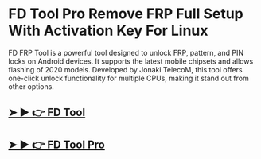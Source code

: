 # FD Tool Pro Remove FRP Full Setup With Activation Key For Linux 



FD FRP Tool is a powerful tool designed to unlock FRP, pattern, and PIN locks on Android devices. It supports the latest mobile chipsets and allows flashing of 2020 models. Developed by Jonaki TelecoM, this tool offers one-click unlock functionality for multiple CPUs, making it stand out from other options.


## [➤ ► 👉 FD Tool](https://alipc.pro/dl)

## [➤ ► 👉 FD Tool Pro](https://alipc.pro/dl)
